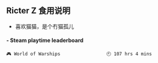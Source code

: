 ## Ricter Z 食用说明
- 喜欢猫猫，是个冇猫孤儿

<!-- steam-box start -->
#### - Steam playtime leaderboard
```text
🎮 World of Warships                 🕘 107 hrs 4 mins
```
<!-- Powered by https://github.com/YouEclipse/steam-box . -->
<!-- steam-box end -->
